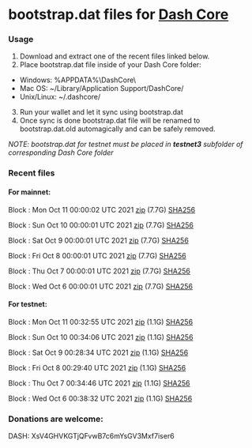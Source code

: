 # bootstrap.dat files for [Dash Core](https://github.com/dashpay/dash)

### Usage

1. Download and extract one of the recent files linked below.
2. Place bootstrap.dat file inside of your Dash Core folder:
 - Windows: %APPDATA%\DashCore\
 - Mac OS: ~/Library/Application Support/DashCore/
 - Unix/Linux: ~/.dashcore/
3. Run your wallet and let it sync using bootstrap.dat
4. Once sync is done bootstrap.dat file will be renamed to bootstrap.dat.old automagically and can be safely removed.

_NOTE: bootstrap.dat for testnet must be placed in **testnet3** subfolder of corresponding Dash Core folder_

### Recent files

#### For mainnet:

Block [](https://insight.dash.org/insight/block/): Mon Oct 11 00:00:02 UTC 2021 [zip](https://dash-bootstrap.ams3.digitaloceanspaces.com/mainnet/2021-10-11/bootstrap.dat.zip) (7.7G) [SHA256](https://dash-bootstrap.ams3.digitaloceanspaces.com/mainnet/2021-10-11/sha256.txt)

Block [](https://insight.dash.org/insight/block/): Sun Oct 10 00:00:01 UTC 2021 [zip](https://dash-bootstrap.ams3.digitaloceanspaces.com/mainnet/2021-10-10/bootstrap.dat.zip) (7.7G) [SHA256](https://dash-bootstrap.ams3.digitaloceanspaces.com/mainnet/2021-10-10/sha256.txt)

Block [](https://insight.dash.org/insight/block/): Sat Oct  9 00:00:01 UTC 2021 [zip](https://dash-bootstrap.ams3.digitaloceanspaces.com/mainnet/2021-10-09/bootstrap.dat.zip) (7.7G) [SHA256](https://dash-bootstrap.ams3.digitaloceanspaces.com/mainnet/2021-10-09/sha256.txt)

Block [](https://insight.dash.org/insight/block/): Fri Oct  8 00:00:01 UTC 2021 [zip](https://dash-bootstrap.ams3.digitaloceanspaces.com/mainnet/2021-10-08/bootstrap.dat.zip) (7.7G) [SHA256](https://dash-bootstrap.ams3.digitaloceanspaces.com/mainnet/2021-10-08/sha256.txt)

Block [](https://insight.dash.org/insight/block/): Thu Oct  7 00:00:01 UTC 2021 [zip](https://dash-bootstrap.ams3.digitaloceanspaces.com/mainnet/2021-10-07/bootstrap.dat.zip) (7.7G) [SHA256](https://dash-bootstrap.ams3.digitaloceanspaces.com/mainnet/2021-10-07/sha256.txt)

Block [](https://insight.dash.org/insight/block/): Wed Oct  6 00:00:01 UTC 2021 [zip](https://dash-bootstrap.ams3.digitaloceanspaces.com/mainnet/2021-10-06/bootstrap.dat.zip) (7.7G) [SHA256](https://dash-bootstrap.ams3.digitaloceanspaces.com/mainnet/2021-10-06/sha256.txt)


#### For testnet:

Block [](https://testnet-insight.dashevo.org/insight/block/): Mon Oct 11 00:32:55 UTC 2021 [zip](https://dash-bootstrap.ams3.digitaloceanspaces.com/testnet/2021-10-11/bootstrap.dat.zip) (1.1G) [SHA256](https://dash-bootstrap.ams3.digitaloceanspaces.com/testnet/2021-10-11/sha256.txt)

Block [](https://testnet-insight.dashevo.org/insight/block/): Sun Oct 10 00:34:06 UTC 2021 [zip](https://dash-bootstrap.ams3.digitaloceanspaces.com/testnet/2021-10-10/bootstrap.dat.zip) (1.1G) [SHA256](https://dash-bootstrap.ams3.digitaloceanspaces.com/testnet/2021-10-10/sha256.txt)

Block [](https://testnet-insight.dashevo.org/insight/block/): Sat Oct  9 00:28:34 UTC 2021 [zip](https://dash-bootstrap.ams3.digitaloceanspaces.com/testnet/2021-10-09/bootstrap.dat.zip) (1.1G) [SHA256](https://dash-bootstrap.ams3.digitaloceanspaces.com/testnet/2021-10-09/sha256.txt)

Block [](https://testnet-insight.dashevo.org/insight/block/): Fri Oct  8 00:29:40 UTC 2021 [zip](https://dash-bootstrap.ams3.digitaloceanspaces.com/testnet/2021-10-08/bootstrap.dat.zip) (1.1G) [SHA256](https://dash-bootstrap.ams3.digitaloceanspaces.com/testnet/2021-10-08/sha256.txt)

Block [](https://testnet-insight.dashevo.org/insight/block/): Thu Oct  7 00:34:46 UTC 2021 [zip](https://dash-bootstrap.ams3.digitaloceanspaces.com/testnet/2021-10-07/bootstrap.dat.zip) (1.1G) [SHA256](https://dash-bootstrap.ams3.digitaloceanspaces.com/testnet/2021-10-07/sha256.txt)

Block [](https://testnet-insight.dashevo.org/insight/block/): Wed Oct  6 00:38:32 UTC 2021 [zip](https://dash-bootstrap.ams3.digitaloceanspaces.com/testnet/2021-10-06/bootstrap.dat.zip) (1.1G) [SHA256](https://dash-bootstrap.ams3.digitaloceanspaces.com/testnet/2021-10-06/sha256.txt)


### Donations are welcome:

DASH: XsV4GHVKGTjQFvwB7c6mYsGV3Mxf7iser6
